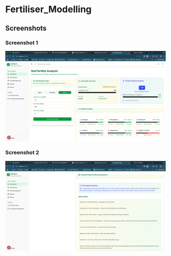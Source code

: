 # Fertiliser_Modelling

## Screenshots

### Screenshot 1
![Screenshot Description](images/screenshot1.png)

### Screenshot 2
![Screenshot Description](images/screenshot2.png)
